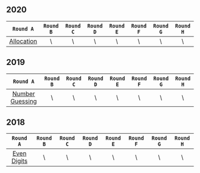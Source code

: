 ## 2020
| ```Round A``` | ```Round B``` | ```Round C``` | ```Round D``` | ```Round E``` | ```Round F``` |  ```Round G``` | ```Round H``` |
| :-----: | :-----: | :-----: | :-----: | :-----: | :-----: | :------: | :-----: |
| [Allocation](./2020/Round-A/allocation.cpp) | \\ | \\ | \\ | \\ | \\ | \\ | \\ |

## 2019
| ```Round A``` | ```Round B``` | ```Round C``` | ```Round D``` | ```Round E``` | ```Round F``` |  ```Round G``` | ```Round H``` |
| :-----: | :-----: | :-----: | :-----: | :-----: | :-----: | :------: | :-----: |
| [Number Guessing](./2019/Round-A/number-guessing.cpp) | \\ | \\ | \\ | \\ | \\ | \\ | \\ |

## 2018
| ```Round A``` | ```Round B``` | ```Round C``` | ```Round D``` | ```Round E``` | ```Round F``` |  ```Round G``` | ```Round H``` |
| :-----: | :-----: | :-----: | :-----: | :-----: | :-----: | :------: | :-----: |
| [Even Digits](./2018/Round-A/even-digits.cpp) | \\ | \\ | \\ | \\ | \\ | \\ | \\ |
